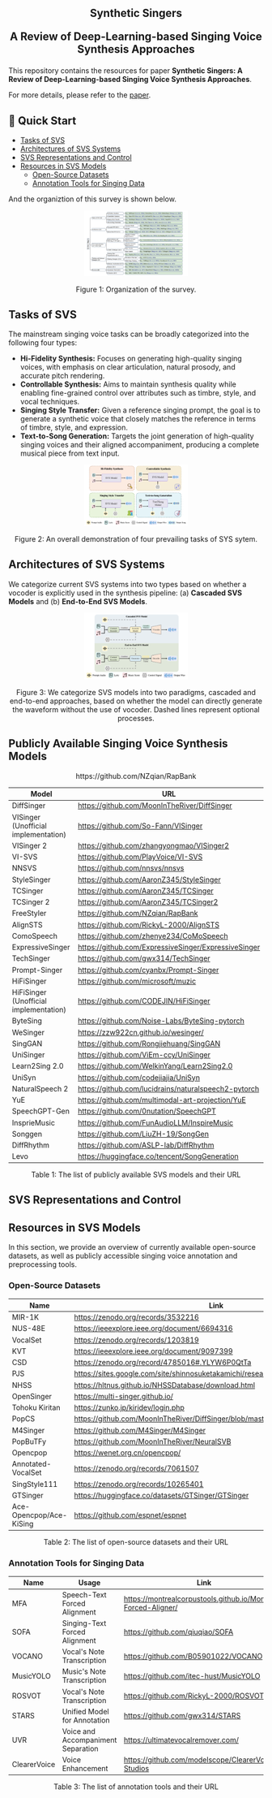 <div align="center">
<h2>
Synthetic Singers
    
A Review of Deep-Learning-based Singing Voice Synthesis Approaches
</h2>
</div>

This repository contains the resources for paper **Synthetic Singers: A Review of Deep-Learning-based Singing Voice Synthesis Approaches**.

For more details, please refer to the [paper]().

## 🚀 Quick Start

- [Tasks of SVS](#tasks-of-svs)
- [Architectures of SVS Systems](#architectures-of-svs-systems)
- [SVS Representations and Control](#svs-representations-and-control)
- [Resources in SVS Models](#resources-in-svs-models)
  - [Open-Source Datasets](#open-source-datasets)
  - [Annotation Tools for Singing Data](#annotation-tools-for-singing-data)

And the organiztion of this survey is shown below. 

<div align='center'>
<img src="figure/organization.png" alt="img1-organization" style="zoom: 20%;" />

Figure 1: Organization of the survey.
</div>

## Tasks of SVS

The mainstream singing voice tasks can be broadly categorized into the following four types:

* **Hi-Fidelity Synthesis:** Focuses on generating high-quality singing voices, with emphasis on clear articulation, natural prosody, and accurate pitch rendering.
* **Controllable Synthesis:** Aims to maintain synthesis quality while enabling fine-grained control over attributes such as timbre, style, and vocal techniques.
* **Singing Style Transfer:** Given a reference singing prompt, the goal is to generate a synthetic voice that closely matches the reference in terms of timbre, style, and expression.
* **Text-to-Song Generation:** Targets the joint generation of high-quality singing voices and their aligned accompaniment, producing a complete musical piece from text input.


<div align='center'>
<img src="figure/tasks.png" alt="img2-tasks" style="zoom: 20%;" />

Figure 2: An overall demonstration of four prevailing tasks of SYS sytem.
</div>

## Architectures of SVS Systems

We categorize current SVS systems into two types based on whether a vocoder is explicitly used in the synthesis pipeline: (a) **Cascaded SVS Models** and (b) **End-to-End SVS Models**.

<div align='center'>
<img src="figure/arch.png" alt="img3-architecture" style="zoom: 20%;" />

Figure 3: We categorize SVS models into two paradigms, cascaded and end-to-end approaches, based on whether the
model can directly generate the waveform without the use of vocoder. Dashed lines represent optional processes.
</div>

## Publicly Available Singing Voice Synthesis Models

<div align='center'>
<table>
    <thead>
        <tr>
            <th>Model</th>
            <th>URL</th>
        </tr>
    </thead>
    <tbody>
        <tr>
            <td>DiffSinger</td>
            <td><a href="https://github.com/MoonInTheRiver/DiffSinger">https://github.com/MoonInTheRiver/DiffSinger</a></td>
        </tr>
        <tr>
            <td>VISinger (Unofficial implementation)</td>
            <td><a href="https://github.com/So-Fann/VISinger">https://github.com/So-Fann/VISinger</a></td>
        </tr>
        <tr>
            <td>VISinger 2</td>
            <td><a href="https://github.com/zhangyongmao/VISinger2">https://github.com/zhangyongmao/VISinger2</a></td>
        </tr>
        <tr>
            <td>VI-SVS</td>
            <td><a href="https://github.com/PlayVoice/VI-SVS">https://github.com/PlayVoice/VI-SVS</a></td>
        </tr>
        <tr>
            <td>NNSVS</td>
            <td><a href="https://github.com/nnsvs/nnsvs">https://github.com/nnsvs/nnsvs</a></td>
        </tr>
        <tr>
            <td>StyleSinger</td>
            <td><a href="https://github.com/AaronZ345/StyleSinger">https://github.com/AaronZ345/StyleSinger</a></td>
        </tr>
        https://github.com/NZqian/RapBank
        <tr>
            <td>TCSinger</td>
            <td><a href="https://github.com/AaronZ345/TCSinger">https://github.com/AaronZ345/TCSinger</a></td>
        </tr>
        <tr>
            <td>TCSinger 2</td>
            <td><a href="https://github.com/AaronZ345/TCSinger2">https://github.com/AaronZ345/TCSinger2</a></td>
        </tr>
        <tr>
            <td>FreeStyler</td>
            <td><a href="https://github.com/NZqian/RapBank">https://github.com/NZqian/RapBank</a></td>
        </tr>
        <tr>
            <td>AlignSTS</td>
            <td><a href="https://github.com/RickyL-2000/AlignSTS">https://github.com/RickyL-2000/AlignSTS</a></td>
        </tr>
        <tr>
            <td>ComoSpeech</td>
            <td><a href="https://github.com/zhenye234/CoMoSpeech">https://github.com/zhenye234/CoMoSpeech</a></td>
        </tr>
       <tr>
            <td>ExpressiveSinger</td>
            <td><a href="https://github.com/ExpressiveSinger/ExpressiveSinger">https://github.com/ExpressiveSinger/ExpressiveSinger</a></td>
        </tr>
        <tr>
            <td>TechSinger</td>
            <td><a href="https://github.com/gwx314/TechSinger">https://github.com/gwx314/TechSinger</a></td>
        </tr>
        <tr>
            <td>Prompt-Singer</td>
            <td><a href="https://github.com/cyanbx/Prompt-Singer">https://github.com/cyanbx/Prompt-Singer</a></td>
        </tr>
        <tr>
            <td>HiFiSinger</td>
            <td><a href="https://github.com/microsoft/muzic">https://github.com/microsoft/muzic</a></td>
        </tr>
        <tr>
            <td>HiFiSinger (Unofficial implementation)</td>
            <td><a href="https://github.com/CODEJIN/HiFiSinger">https://github.com/CODEJIN/HiFiSinger</a></td>
        </tr>
        <tr>
            <td>ByteSing</td>
            <td><a href="https://github.com/Noise-Labs/ByteSing-pytorch">https://github.com/Noise-Labs/ByteSing-pytorch</a></td>
        </tr>
        <tr>
            <td>WeSinger</td>
            <td><a href="https://zzw922cn.github.io/wesinger/">https://zzw922cn.github.io/wesinger/</a></td>
        </tr>
        <tr>
            <td>SingGAN</td>
            <td><a href="https://github.com/Rongjiehuang/SingGAN">https://github.com/Rongjiehuang/SingGAN</a></td>
        </tr>
        <tr>
            <td>UniSinger</td>
            <td><a href="https://github.com/ViEm-ccy/UniSinger">https://github.com/ViEm-ccy/UniSinger</a></td>
        </tr>
        <tr>
            <td>Learn2Sing 2.0</td>
            <td><a href="https://github.com/WelkinYang/Learn2Sing2.0">https://github.com/WelkinYang/Learn2Sing2.0</a></td>
        </tr>
        <tr>
            <td>UniSyn</td>
            <td><a href="https://github.com/codejiajia/UniSyn">https://github.com/codejiajia/UniSyn</a></td>
        </tr>
        <tr>
            <td>NaturalSpeech 2</td>
            <td><a href="https://github.com/lucidrains/naturalspeech2-pytorch">https://github.com/lucidrains/naturalspeech2-pytorch</a></td>
        </tr>
        <tr>
            <td>YuE</td>
            <td><a href="https://github.com/multimodal-art-projection/YuE">https://github.com/multimodal-art-projection/YuE</a></td>
        </tr>
        <tr>
            <td>SpeechGPT-Gen</td>
            <td><a href="https://github.com/0nutation/SpeechGPT">https://github.com/0nutation/SpeechGPT</a></td>
        </tr>
       <tr>
            <td>InsprieMusic</td>
            <td><a href="https://github.com/FunAudioLLM/InspireMusic">https://github.com/FunAudioLLM/InspireMusic</a></td>
        </tr>
        <tr>
            <td>Songgen</td>
            <td><a href="https://github.com/LiuZH-19/SongGen">https://github.com/LiuZH-19/SongGen</a></td>
        </tr>
        <tr>
            <td>DiffRhythm</td>
            <td><a href="https://github.com/ASLP-lab/DiffRhythm">https://github.com/ASLP-lab/DiffRhythm</a></td>
        </tr>
        <tr>
            <td>Levo</td>
            <td><a href="https://huggingface.co/tencent/SongGeneration">https://huggingface.co/tencent/SongGeneration</a></td>
        </tr>
    </tbody>
</table>

Table 1: The list of publicly available SVS models and their URL
</div>

## SVS Representations and Control

## Resources in SVS Models

In this section, we provide an overview of currently available open-source datasets, as well as publicly accessible singing voice annotation and preprocessing tools.

### Open-Source Datasets

| Name | Link |
|--------------------|------------------------------------------------------------------------------|
| MIR-1K             | https://zenodo.org/records/3532216                                           |
| NUS-48E            | https://ieeexplore.ieee.org/document/6694316                                 |
| VocalSet           | https://zenodo.org/records/1203819                                           |
| KVT                | https://ieeexplore.ieee.org/document/9097399                                 |
| CSD                | https://zenodo.org/record/4785016#.YLYW6P0QtTa                               |
| PJS                | https://sites.google.com/site/shinnosuketakamichi/research-topics/pjs_corpus |
| NHSS               | https://hltnus.github.io/NHSSDatabase/download.html                          |
| OpenSinger         | https://multi-singer.github.io/                                              |
| Tohoku Kiritan     | https://zunko.jp/kiridev/login.php                                           |
| PopCS              | https://github.com/MoonInTheRiver/DiffSinger/blob/master/resources/apply_form.md |
| M4Singer           | https://github.com/M4Singer/M4Singer                                         |
| PopBuTFy           | https://github.com/MoonInTheRiver/NeuralSVB                                  |
| Opencpop           | https://wenet.org.cn/opencpop/                                               |
| Annotated-VocalSet | https://zenodo.org/records/7061507                                           |
| SingStyle111       | https://zenodo.org/records/10265401                                          |
| GTSinger           | https://huggingface.co/datasets/GTSinger/GTSinger                            |
| Ace-Opencpop/Ace-KiSing | https://github.com/espnet/espnet                                        |

<div align='center'>
Table 2: The list of open-source datasets and their URL
</div>

### Annotation Tools for Singing Data

| Name     | Usage                          | Link |
|----------|--------------------------------|------|
| MFA      | Speech-Text Forced Alignment   | https://montrealcorpustools.github.io/Montreal-Forced-Aligner/    |
| SOFA     | Singing-Text Forced Alignment  |  https://github.com/qiuqiao/SOFA  |
| VOCANO   | Vocal's Note Transcription     | https://github.com/B05901022/VOCANO  |
| MusicYOLO| Music's Note Transcription     |  https://github.com/itec-hust/MusicYOLO  |
| ROSVOT   | Vocal's Note Transcription     | https://github.com/RickyL-2000/ROSVOT   |
| STARS    | Unified Model for Annotation   | https://github.com/gwx314/STARS  |
| UVR |  Voice and Accompaniment Separation | https://ultimatevocalremover.com/ |
| ClearerVoice | Voice Enhancement | https://github.com/modelscope/ClearerVoice-Studios |

<div align='center'>
Table 3: The list of annotation tools and their URL
</div>
